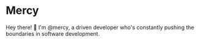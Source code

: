 # Mercy
Hey there! 👋 I'm @mercy, a driven developer who's constantly pushing the boundaries in software  development. 

